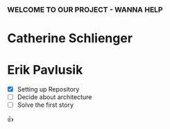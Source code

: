 ### WELCOME TO OUR PROJECT - WANNA HELP

# Catherine Schlienger
# Erik Pavlusik


- [x] Setting up Repository
- [ ] Decide about architecture
- [ ] Solve the first story

:+1: 
